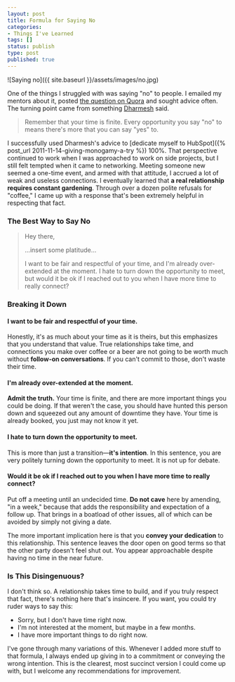 ```yaml
---
layout: post
title: Formula for Saying No
categories:
- Things I've Learned
tags: []
status: publish
type: post
published: true
---
```

![Saying no]({{ site.baseurl }}/assets/images/no.jpg)

One of the things I struggled with was saying "no" to people. I emailed my mentors about it, posted [the question on Quora](http://www.quora.com/Self-Improvement/How-can-a-person-learn-to-say-no) and sought advice often. The turning point came from something [Dharmesh](https://twitter.com/dharmesh) said.

> Remember that your time is finite. Every opportunity you say "no" to means there's more that you can say "yes" to.

I successfully used Dharmesh's advice to [dedicate myself to HubSpot]({% post_url 2011-11-14-giving-monogamy-a-try %}) 100%. That perspective continued to work when I was approached to work on side projects, but I still felt tempted when it came to networking. Meeting someone new seemed a one-time event, and armed with that attitude, I accrued a lot of weak and useless connections. I eventually learned that __a real relationship requires constant gardening__. Through over a dozen polite refusals for "coffee," I came up with a response that's been extremely helpful in respecting that fact.

### The Best Way to Say No

> Hey there,
>
> ...insert some platitude...
>
> I want to be fair and respectful of your time, and I'm already over-extended at the moment. I hate to turn down the opportunity to meet, but would it be ok if I reached out to you when I have more time to really connect?

### Breaking it Down

#### I want to be fair and respectful of your time.

Honestly, it's as much about your time as it is theirs, but this emphasizes that you understand that value. True relationships take time, and connections you make over coffee or a beer are not going to be worth much without __follow-on conversations__. If you can't commit to those, don't waste their time.

#### I'm already over-extended at the moment.

__Admit the truth.__ Your time is finite, and there are more important things you could be doing. If that weren't the case, you should have hunted this person down and squeezed out any amount of downtime they have. Your time is already booked, you just may not know it yet.

#### I hate to turn down the opportunity to meet.

This is more than just a transition&mdash;__it's intention__. In this sentence, you are very politely turning down the opportunity to meet. It is not up for debate.

#### Would it be ok if I reached out to you when I have more time to really connect?

Put off a meeting until an undecided time. __Do not cave__ here by amending, "in a week," because that adds the responsibility and expectation of a follow up. That brings in a boatload of other issues, all of which can be avoided by simply not giving a date.

The more important implication here is that you __convey your dedication__ to this relationship. This sentence leaves the door open on good terms so that the other party doesn't feel shut out. You appear approachable despite having no time in the near future.

### Is This Disingenuous?

I don't think so. A relationship takes time to build, and if you truly respect that fact, there's nothing here that's insincere. If you want, you could try ruder ways to say this:

- Sorry, but I don't have time right now.
- I'm not interested at the moment, but maybe in a few months.
- I have more important things to do right now.

I've gone through many variations of this. Whenever I added more stuff to that formula, I always ended up giving in to a commitment or conveying the wrong intention. This is the clearest, most succinct version I could come up with, but I welcome any recommendations for improvement.
